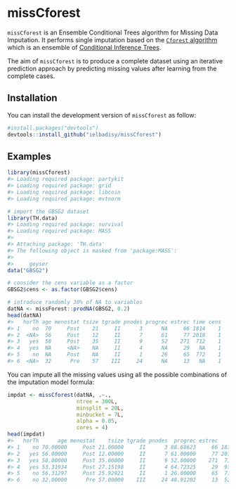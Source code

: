 
# missCforest

`missCforest` is an Ensemble Conditional Trees algorithm for Missing
Data Imputation. It performs single imputation based on the [`Cforest`
algorithm](https://bmcbioinformatics.biomedcentral.com/articles/10.1186/1471-2105-8-25)
which is an ensemble of [Conditional Inference
Trees](https://jmlr.org/papers/v16/hothorn15a.html).

The aim of `missCforest` is to produce a complete dataset using an
iterative prediction approach by predicting missing values after
learning from the complete cases.

## Installation

You can install the development version of `missCforest` as follow:

``` r
#install.packages("devtools")
devtools::install_github("ielbadisy/missCforest")
```

## Examples

``` r
library(missCforest)
#> Loading required package: partykit
#> Loading required package: grid
#> Loading required package: libcoin
#> Loading required package: mvtnorm

# import the GBSG2 dataset
library(TH.data)
#> Loading required package: survival
#> Loading required package: MASS
#> 
#> Attaching package: 'TH.data'
#> The following object is masked from 'package:MASS':
#> 
#>     geyser
data("GBSG2")

# consider the cens variable as a factor
GBSG2$cens <- as.factor(GBSG2$cens)

# introduce randomly 30% of NA to variables
datNA <- missForest::prodNA(GBSG2, 0.2)
head(datNA)
#>   horTh age menostat tsize tgrade pnodes progrec estrec time cens
#> 1    no  70     Post    21     II      3      NA     66 1814    1
#> 2  <NA>  56     Post    12     II      7      61     77 2018    1
#> 3   yes  58     Post    35     II      9      52    271  712    1
#> 4   yes  NA     <NA>    NA     II      4      NA     29   NA    1
#> 5    no  NA     Post    NA     II      1      26     65  772    1
#> 6  <NA>  32      Pre    57    III     24      NA     13   NA    1
```

You can impute all the missing values using all the possible
combinations of the imputation model formula:

``` r
impdat <- missCforest(datNA, .~., 
                      ntree = 300L,
                      minsplit = 20L,
                      minbucket = 7L,
                      alpha = 0.05,
                      cores = 4)  
head(impdat)
#>   horTh      age menostat    tsize tgrade pnodes  progrec estrec      time cens
#> 1    no 70.00000     Post 21.00000     II      3 88.68623     66 1814.0000    1
#> 2   yes 56.00000     Post 12.00000     II      7 61.00000     77 2018.0000    1
#> 3   yes 58.00000     Post 35.00000     II      9 52.00000    271  712.0000    1
#> 4   yes 53.31934     Post 27.15198     II      4 64.72325     29  970.5889    1
#> 5    no 56.31297     Post 25.92921     II      1 26.00000     65  772.0000    1
#> 6    no 32.00000      Pre 57.00000    III     24 48.91202     13  521.7364    1
```
